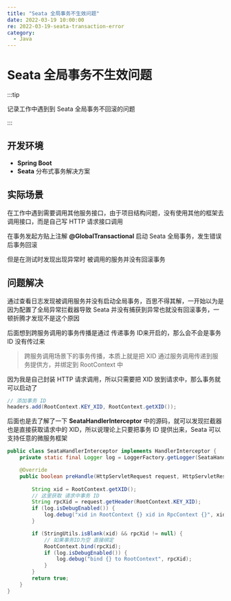 ```yaml
---
title: "Seata 全局事务不生效问题"
date: 2022-03-19 10:00:00
re: 2022-03-19-seata-transaction-error
category:
  - Java
---
```


# Seata 全局事务不生效问题

:::tip

记录工作中遇到到 Seata 全局事务不回滚的问题

:::

## 开发环境

- **Spring Boot**
- **Seata** 分布式事务解决方案

## 实际场景

在工作中遇到需要调用其他服务接口，由于项目结构问题，没有使用其他的框架去调用接口，而是自己写 HTTP 请求接口调用

在事务发起方贴上注解 **@GlobalTransactional** 启动 Seata 全局事务，发生错误后事务回滚

但是在测试时发现出现异常时 被调用的服务并没有回滚事务

## 问题解决

 通过查看日志发现被调用服务并没有启动全局事务，百思不得其解，一开始以为是因为配置了全局异常拦截器导致 Seata 并没有捕获到异常也就没有回滚事务，一顿折腾才发现不是这个原因

后面想到跨服务调用的事务传播是通过 传递事务 ID来开启的，那么会不会是事务 ID 没有传过来

> 跨服务调用场景下的事务传播，本质上就是把 XID 通过服务调用传递到服务提供方，并绑定到 RootContext 中

因为我是自己封装 HTTP 请求调用，所以只需要把 XID 放到请求中，那么事务就可以启动了

```java
// 添加事务 ID
headers.add(RootContext.KEY_XID, RootContext.getXID());
```

后面也是去了解了一下 **SeataHandlerInterceptor** 中的源码，就可以发现拦截器也是直接获取请求中的 XID，所以说理论上只要把事务 ID 提供出来，Seata 可以支持任意的微服务框架

```java
public class SeataHandlerInterceptor implements HandlerInterceptor {
	private static final Logger log = LoggerFactory.getLogger(SeataHandlerInterceptor.class);

	@Override
	public boolean preHandle(HttpServletRequest request, HttpServletResponse response, Object handler) {
		
        String xid = RootContext.getXID();
        // 这里获取 请求中事务 ID
		String rpcXid = request.getHeader(RootContext.KEY_XID);
		if (log.isDebugEnabled()) {
			log.debug("xid in RootContext {} xid in RpcContext {}", xid, rpcXid);
		}

		if (StringUtils.isBlank(xid) && rpcXid != null) {
            // 如果事务ID为空 直接绑定
			RootContext.bind(rpcXid);
			if (log.isDebugEnabled()) {
				log.debug("bind {} to RootContext", rpcXid);
			}
		}
		return true;
	}
}
```

